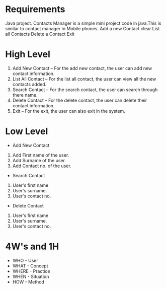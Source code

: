 
# Requirements

Java project. Contacts Manager is a simple mini project code in java.This is similar to contact manager in Mobile phones.
  Add a new Contact clear  List all Contacts   Delete a Contact Exit

# High Level 

1. Add New Contact – For the add new contact, the user can add new contact information.
2. List All Contact – For the list all contact, the user can view all the new contacts added.
3. Search Contact – For the search contact, the user can search through there name.
4. Delete Contact – For the delete contact, the user can delete their contact information.
5. Exit – For the exit, the user can also exit in the system.


# Low Level
* Add New Contact
1. Add First name  of the user.
2. Add Surname of the user.
3. Add Contact no. of the user. 

* Search Contact
1. User's first name
2. User's surname.
3. User's contact no.

* Delete Contact
1. User's first name
2. User's surname.
3. User's contact no.

# 4W's and 1H

* WHO - User
* WHAT - Concept
* WHERE - Practice
* WHEN - Situation
* HOW - Method